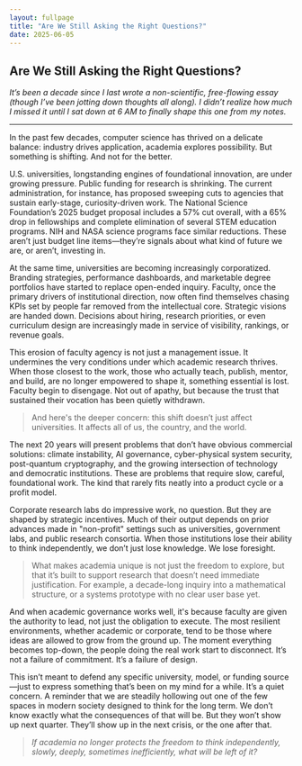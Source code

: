 ```yaml
---
layout: fullpage
title: "Are We Still Asking the Right Questions?"
date: 2025-06-05
---
```


## Are We Still Asking the Right Questions?

_It’s been a decade since I last wrote a non-scientific, free-flowing essay (though I’ve been jotting down thoughts all along). I didn’t realize how much I missed it until I sat down at 6 AM to finally shape this one from my notes._


---

In the past few decades, computer science has thrived on a delicate balance: industry drives application, academia explores possibility. But something is shifting. And not for the better.

U.S. universities, longstanding engines of foundational innovation, are under growing pressure. Public funding for research is shrinking. The current administration, for instance, has proposed sweeping cuts to agencies that sustain early-stage, curiosity-driven work. The National Science Foundation’s 2025 budget proposal includes a 57% cut overall, with a 65% drop in fellowships and complete elimination of several STEM education programs. NIH and NASA science programs face similar reductions. These aren’t just budget line items—they’re signals about what kind of future we are, or aren’t, investing in.

At the same time, universities are becoming increasingly corporatized. Branding strategies, performance dashboards, and marketable degree portfolios have started to replace open-ended inquiry. Faculty, once the primary drivers of institutional direction, now often find themselves chasing KPIs set by people far removed from the intellectual core. Strategic visions are handed down. Decisions about hiring, research priorities, or even curriculum design are increasingly made in service of visibility, rankings, or revenue goals.

This erosion of faculty agency is not just a management issue. It undermines the very conditions under which academic research thrives. When those closest to the work, those who actually teach, publish, mentor, and build, are no longer empowered to shape it, something essential is lost. Faculty begin to disengage. Not out of apathy, but because the trust that sustained their vocation has been quietly withdrawn.

>And here's the deeper concern: this shift doesn’t just affect universities. It affects all of us, the country, and the world.

The next 20 years will present problems that don’t have obvious commercial solutions: climate instability, AI governance, cyber-physical system security, post-quantum cryptography, and the growing intersection of technology and democratic institutions. These are problems that require slow, careful, foundational work. The kind that rarely fits neatly into a product cycle or a profit model.

Corporate research labs do impressive work, no question. But they are shaped by strategic incentives. Much of their output depends on prior advances made in "non-profit" settings such as universities, government labs, and public research consortia. When those institutions lose their ability to think independently, we don’t just lose knowledge. We lose foresight.

>What makes academia unique is not just the freedom to explore, but that it’s built to support research that doesn’t need immediate justification. For example, a decade-long inquiry into a mathematical structure, or a systems prototype with no clear user base yet. 

And when academic governance works well, it's because faculty are given the authority to lead, not just the obligation to execute. The most resilient environments, whether academic or corporate, tend to be those where ideas are allowed to grow from the ground up. The moment everything becomes top-down, the people doing the real work start to disconnect. It’s not a failure of commitment. It’s a failure of design.

This isn’t meant to defend any specific university, model, or funding source—just to express something that’s been on my mind for a while. It’s a quiet concern. A reminder that we are steadily hollowing out one of the few spaces in modern society designed to think for the long term. We don’t know exactly what the consequences of that will be. But they won’t show up next quarter. They’ll show up in the next crisis, or the one after that.

> _If academia no longer protects the freedom to think independently, slowly, deeply, sometimes inefficiently, what will be left of it?_
